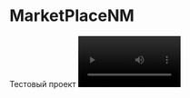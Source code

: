 # MarketPlaceNM
Тестовый проект
<video src='https://github.com/NikolyMok555Orl/MarketPlaceNM/blob/main/video_2023-03-13_09-30-55.mp4' width=180/>
